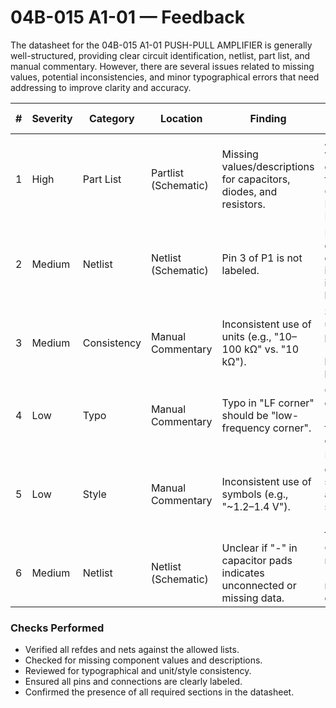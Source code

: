 # 04B-015 A1-01 — Feedback

The datasheet for the 04B-015 A1-01 PUSH-PULL AMPLIFIER is generally well-structured, providing clear circuit identification, netlist, part list, and manual commentary. However, there are several issues related to missing values, potential inconsistencies, and minor typographical errors that need addressing to improve clarity and accuracy.

| #  | Severity | Category   | Location                  | Finding                                                                 | Suggested Fix                                                      | Confidence |
|----|----------|------------|---------------------------|------------------------------------------------------------------------|-------------------------------------------------------------------|------------|
| 1  | High     | Part List  | Partlist (Schematic)      | Missing values/descriptions for capacitors, diodes, and resistors.     | Add specific values or descriptions for C1, C2, C3, C4, D1, D2, R1, R2, R3. | High       |
| 2  | Medium   | Netlist    | Netlist (Schematic)       | Pin 3 of P1 is not labeled.                                            | Label Pin 3 of P1 or confirm if it is intentionally left blank.   | Medium     |
| 3  | Medium   | Consistency| Manual Commentary         | Inconsistent use of units (e.g., "10–100 kΩ" vs. "10 kΩ").             | Standardize unit presentation (e.g., "10 kΩ to 100 kΩ").          | High       |
| 4  | Low      | Typo       | Manual Commentary         | Typo in "LF corner" should be "low-frequency corner".                  | Correct "LF corner" to "low-frequency corner".                    | High       |
| 5  | Low      | Style      | Manual Commentary         | Inconsistent use of symbols (e.g., "~1.2–1.4 V").                      | Use consistent spacing around symbols (e.g., "~1.2 – 1.4 V").     | Medium     |
| 6  | Medium   | Netlist    | Netlist (Schematic)       | Unclear if "-" in capacitor pads indicates unconnected or missing data.| Clarify the meaning of "-" in the netlist for capacitors.          | Medium     |

### Checks Performed

- Verified all refdes and nets against the allowed lists.
- Checked for missing component values and descriptions.
- Reviewed for typographical and unit/style consistency.
- Ensured all pins and connections are clearly labeled.
- Confirmed the presence of all required sections in the datasheet.